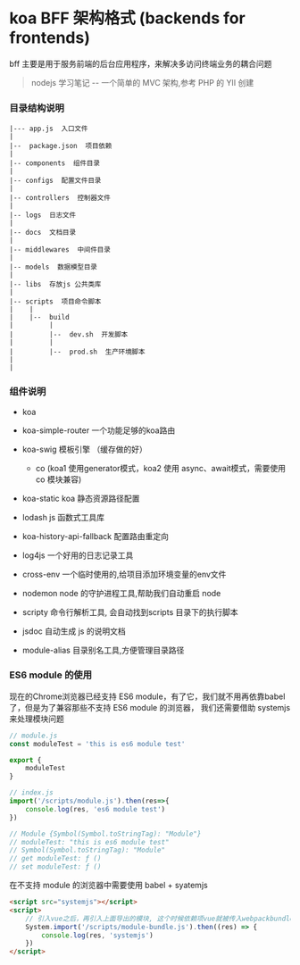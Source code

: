 # koa BFF 架构格式 (backends for frontends)

bff 主要是用于服务前端的后台应用程序，来解决多访问终端业务的耦合问题

> nodejs 学习笔记 -- 一个简单的 MVC 架构,参考 PHP 的 YII 创建

### 目录结构说明

```
|--- app.js  入口文件
|
|--  package.json  项目依赖
|
|-- components  组件目录
|
|-- configs  配置文件目录 
|
|-- controllers  控制器文件
|
|-- logs  日志文件 
|
|-- docs  文档目录
|
|-- middlewares  中间件目录
|
|-- models  数据模型目录
|
|-- libs  存放js 公共类库  
|
|-- scripts  项目命令脚本
|    |
|    |--  build 
|         |
|         |--  dev.sh  开发脚本
|         |
|         |--  prod.sh  生产环境脚本
|    
|    

```

### 组件说明

- koa
- koa-simple-router  一个功能足够的koa路由
- koa-swig  模板引擎 （缓存做的好）
    - co (koa1 使用generator模式，koa2 使用 async、await模式，需要使用 co 模块兼容)
- koa-static koa 静态资源路径配置
- lodash  js 函数式工具库
- koa-history-api-fallback  配置路由重定向
- log4js  一个好用的日志记录工具

- cross-env  一个临时使用的,给项目添加环境变量的env文件
- nodemon  node 的守护进程工具,帮助我们自动重启 node
- scripty  命令行解析工具, 会自动找到scripts 目录下的执行脚本
- jsdoc  自动生成 js 的说明文档
- module-alias  目录别名工具,方便管理目录路径

### ES6 module 的使用

现在的Chrome浏览器已经支持 ES6 module，有了它，我们就不用再依靠babel 了，但是为了兼容那些不支持 ES6 module 的浏览器，
我们还需要借助 systemjs 来处理模块问题

```js
// module.js
const moduleTest = 'this is es6 module test'

export {
    moduleTest
}

// index.js
import('/scripts/module.js').then(res=>{
    console.log(res, 'es6 module test')
})

// Module {Symbol(Symbol.toStringTag): "Module"}
// moduleTest: "this is es6 module test"
// Symbol(Symbol.toStringTag): "Module"
// get moduleTest: ƒ ()
// set moduleTest: ƒ ()

```

在不支持 module 的浏览器中需要使用 babel + syatemjs

```html
<script src="systemjs"></script>
<script>
    // 引入vue之后，再引入上面导出的模块, 这个时候依赖项vue就被传入webpackbundle了
    System.import('/scripts/module-bundle.js').then((res) => {
        console.log(res, 'systemjs')
    })
</script>
```